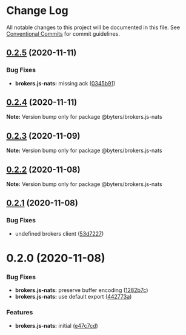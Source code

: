 # Change Log

All notable changes to this project will be documented in this file.
See [Conventional Commits](https://conventionalcommits.org) for commit guidelines.

## [0.2.5](https://github.com/BytersProject/brokers.js/compare/@byters/brokers.js-nats@0.2.4...@byters/brokers.js-nats@0.2.5) (2020-11-11)


### Bug Fixes

* **brokers.js-nats:** missing ack ([0345b91](https://github.com/BytersProject/brokers.js/commit/0345b91e399d09971ff032846ea0190e1d140b3e))





## [0.2.4](https://github.com/BytersProject/brokers.js/compare/@byters/brokers.js-nats@0.2.3...@byters/brokers.js-nats@0.2.4) (2020-11-11)

**Note:** Version bump only for package @byters/brokers.js-nats





## [0.2.3](https://github.com/BytersProject/brokers.js/compare/@byters/brokers.js-nats@0.2.2...@byters/brokers.js-nats@0.2.3) (2020-11-09)

**Note:** Version bump only for package @byters/brokers.js-nats





## [0.2.2](https://github.com/BytersProject/brokers.js/compare/@byters/brokers.js-nats@0.2.1...@byters/brokers.js-nats@0.2.2) (2020-11-08)

**Note:** Version bump only for package @byters/brokers.js-nats





## [0.2.1](https://github.com/BytersProject/brokers.js/compare/@byters/brokers.js-nats@0.2.0...@byters/brokers.js-nats@0.2.1) (2020-11-08)


### Bug Fixes

* undefined brokers client ([53d7227](https://github.com/BytersProject/brokers.js/commit/53d72275056f6eaf9d11b804bf5c40602bba62c8))





# 0.2.0 (2020-11-08)


### Bug Fixes

* **brokers.js-nats:** preserve buffer encoding ([1282b7c](https://github.com/BytersProject/brokers.js/commit/1282b7c318b3a28610c2aabc348a63b85ef60fa9))
* **brokers.js-nats:** use default export ([442773a](https://github.com/BytersProject/brokers.js/commit/442773aed6178876ce05232e996d9da565330852))


### Features

* **brokers.js-nats:** initial ([e47c7cd](https://github.com/BytersProject/brokers.js/commit/e47c7cd28b3dfb186640b6e7305859b8d7a80653))
